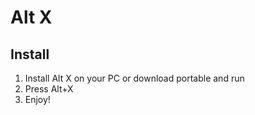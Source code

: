 # Alt X
## Install
1. Install Alt X on your PC or download portable and run
2. Press Alt+X
3. Enjoy!
